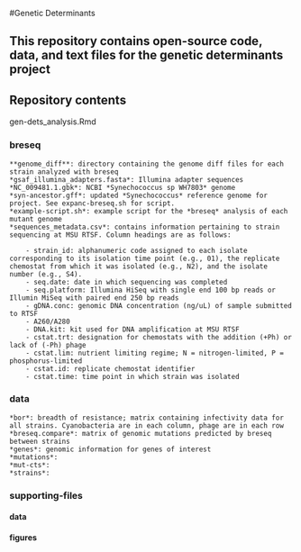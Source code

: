 #Genetic Determinants

## This repository contains open-source code, data, and text files for the genetic determinants project

## Repository contents
gen-dets_analysis.Rmd

### breseq
	**genome_diff**: directory containing the genome diff files for each strain analyzed with breseq 
	*gsaf_illumina_adapters.fasta*: Illumina adapter sequences
	*NC_009481.1.gbk*: NCBI *Synechococcus sp WH7803* genome
	*syn-ancestor.gff*: updated *Synechococcus* reference genome for project. See expanc-breseq.sh for script.
	*example-script.sh*: example script for the *breseq* analysis of each mutant genome
	*sequences_metadata.csv*: contains information pertaining to strain sequencing at MSU RTSF. Column headings are as follows: 

		- strain_id: alphanumeric code assigned to each isolate corresponding to its isolation time point (e.g., 01), the replicate chemostat from which it was isolated (e.g., N2), and the isolate number (e.g., S4).
		- seq.date: date in which sequencing was completed
		- seq.platform: Illumina HiSeq with single end 100 bp reads or Illumin MiSeq with paired end 250 bp reads
		- gDNA.conc: genomic DNA concentration (ng/uL) of sample submitted to RTSF
		- A260/A280
		- DNA.kit: kit used for DNA amplification at MSU RTSF
		- cstat.trt: designation for chemostats with the addition (+Ph) or lack of (-Ph) phage
		- cstat.lim: nutrient limiting regime; N = nitrogen-limited, P = phosphorus-limited
		- cstat.id: replicate chemostat identifier
		- cstat.time: time point in which strain was isolated

### data
	*bor*: breadth of resistance; matrix containing infectivity data for all strains. Cyanobacteria are in each column, phage are in each row
	*breseq.compare*: matrix of genomic mutations predicted by breseq between strains
	*genes*: genomic information for genes of interest
	*mutations*:
	*mut-cts*:
	*strains*:

### supporting-files
#### data
#### figures